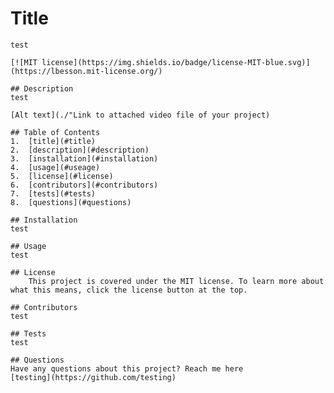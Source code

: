 # Title
    test

    [![MIT license](https://img.shields.io/badge/license-MIT-blue.svg)](https://lbesson.mit-license.org/)
    
    ## Description
    test 
    
    [Alt text](./"Link to attached video file of your project)
    
    ## Table of Contents
    1.  [title](#title)
    2.  [description](#description)
    3.  [installation](#installation)
    4.  [usage](#useage)
    5.  [license](#license)
    6.  [contributors](#contributors)
    7.  [tests](#tests)
    8.  [questions](#questions)
    
    ## Installation
    test
    
    ## Usage
    test
    
    ## License
        This project is covered under the MIT license. To learn more about what this means, click the license button at the top.
    
    ## Contributors
    test
    
    ## Tests 
    test
    
    ## Questions
    Have any questions about this project? Reach me here
    [testing](https://github.com/testing)
    